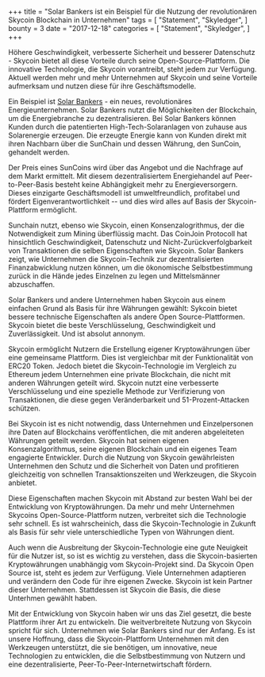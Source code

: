 +++
title = "Solar Bankers ist ein Beispiel für die Nutzung der revolutionären Skycoin Blockchain in Unternehmen"
tags = [
    "Statement",
    "Skyledger",
]
bounty = 3
date = "2017-12-18"
categories = [
    "Statement",
    "Skyledger",
]
+++

Höhere Geschwindigkeit, verbesserte Sicherheit und besserer Datenschutz - Skycoin bietet all diese Vorteile durch seine Open-Source-Plattform. Die innovative Technologie, die Skycoin vorantreibt, steht jedem zur Verfügung. Aktuell werden mehr und mehr Unternehmen auf Skycoin und seine Vorteile aufmerksam und nutzen diese für ihre Geschäftsmodelle.

Ein Beispiel ist [Solar Bankers](https://solarbankers.com/) - ein neues, revolutionäres Energieunternehmen. Solar Bankers nutzt die Möglichkeiten der Blockchain, um die Energiebranche zu dezentralisieren. Bei Solar Bankers können Kunden durch die patentierten High-Tech-Solaranlagen von zuhause aus Solarenergie erzeugen. Die erzeugte Energie kann von Kunden direkt mit ihren Nachbarn über die SunChain und dessen Währung, den SunCoin, gehandelt werden.

Der Preis eines SunCoins wird über das Angebot und die Nachfrage auf dem Markt ermittelt. Mit diesem dezentralisiertem Energiehandel auf Peer-to-Peer-Basis besteht keine Abhängigkeit mehr zu Energieversorgern. Dieses einzigarte Geschäftsmodell ist umweltfreundlich, profitabel und fördert Eigenverantwortlichkeit -- und dies wird alles auf Basis der Skycoin-Plattform ermöglicht.

Sunchain nutzt, ebenso wie Skycoin, einen Konsenzalogrithmus, der die Notwendigkeit zum Mining überflüssig macht. Das CoinJoin Protocoll hat hinsichtlich Geschwindigkeit, Datenschutz und Nicht-Zurückverfolgbarkeit von Transaktionen die selben Eigenschaften wie Skycoin. Solar Bankers zeigt, wie Unternehmen die Skycoin-Technik zur dezentralisierten Finanzabwicklung nutzen können, um die ökonomische Selbstbestimmung zurück in die Hände jedes Einzelnen zu legen und Mittelsmänner abzuschaffen.

Solar Bankers und andere Unternehmen haben Skycoin aus einem einfachen Grund als Basis für ihre Währungen gewählt: Sykcoin bietet bessere technische Eigenschaften als andere Open Source-Plattformen. Skycoin bietet die beste Verschlüsselung, Geschwindigkeit und Zuverlässigkeit. Und ist absolut annonym.

Skycoin ermöglicht Nutzern die Erstellung eigener Kryptowährungen über eine gemeinsame Plattform. Dies ist vergleichbar mit der Funktionalität von ERC20 Token. Jedoch bietet die Skycoin-Technologie im Vergleich zu Ethereum jedem Unternehmen eine private Blockchain, die nicht mit anderen Währungen geteilt wird. Skycoin nutzt eine verbesserte Verschlüsselung und eine spezielle Methode zur Verifizierung von Transaktionen, die diese gegen Veränderbarkeit und 51-Prozent-Attacken schützen.

Bei Skycoin ist es nicht notwendig, dass Unternehmen und Einzelpersonen ihre Daten auf Blockchains veröffentlichen, die mit anderen abgeleiteten Währungen geteilt werden. Skycoin hat seinen eigenen Konsenzalgorithmus, seine eigenen Blockchain und ein eigenes Team engagierte Entwickler. Durch die Nutzung von Skycoin gewährleisten Unternehmen den Schutz und die Sicherheit von Daten und profitieren gleichzeitig von schnellen Transaktionszeiten und Werkzeugen, die Skycoin anbietet.

Diese Eigenschaften machen Skycoin mit Abstand zur besten Wahl bei der Entwicklung von Kryptowährungen. Da mehr und mehr Unternehmen Skycoins Open-Source-Plattform nutzen, verbreitet sich die Technologie sehr schnell. Es ist wahrscheinich, dass die Skycoin-Technologie in Zukunft als Basis für sehr viele unterschiedliche Typen von Währungen dient. 

Auch wenn die Ausbreitung der Skycoin-Technologie eine gute Neuigkeit für die Nutzer ist, so ist es wichtig zu verstehen, dass die Skycoin-basierten Kryptowährungen unabhängig vom Skycoin-Projekt sind. Da Skycoin Open Source ist, steht es jedem zur Verfügung. Viele Unternehmen adaptieren und verändern den Code für ihre eigenen Zwecke. Skycoin ist kein Partner dieser Unternehmen. Stattdessen ist Skycoin die Basis, die diese Unterhmen gewählt haben. 

Mit der Entwicklung von Skycoin haben wir uns das Ziel gesetzt, die beste Plattform ihrer Art zu entwickeln. Die weitverbreitete Nutzung von Skycoin spricht für sich. Unternehmen wie Solar Bankers sind nur der Anfang. Es ist unsere Hoffnung, dass die Skycoin-Plattform Unternehmen mit den Werkzeugen unterstützt, die sie benötigen, um innovative, neue Technologien zu entwicklen, die die Selbstbestimmung von Nutzern und eine dezentralisierte, Peer-To-Peer-Internetwirtschaft fördern.
